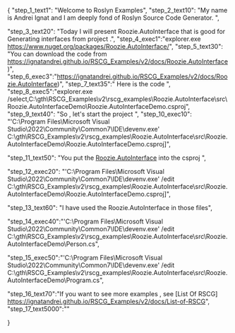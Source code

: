 {
    "step_1_text1": "Welcome to Roslyn Examples",
    "step_2_text10": "My name is Andrei Ignat and I am deeply fond of Roslyn Source Code Generator. ",

"step_3_text20": "Today I will present Roozie.AutoInterface  that is good for Generating interfaces from project .",
"step_4_exec1":"explorer.exe https://www.nuget.org/packages/Roozie.AutoInterface/",
"step_5_text30": "You can download the code from https://ignatandrei.github.io/RSCG_Examples/v2/docs/Roozie.AutoInterface)",
"step_6_exec3":"https://ignatandrei.github.io/RSCG_Examples/v2/docs/Roozie.AutoInterface)",
"step_7_text35":" Here is the code ",
"step_8_exec5":"explorer.exe /select,C:\\gth\\RSCG_Examples\\v2\\rscg_examples\\Roozie.AutoInterface\\src\\Roozie.AutoInterfaceDemo\\Roozie.AutoInterfaceDemo.csproj",
"step_9_text40": "So , let's start the project ",
"step_10_exec10": "'C:\\Program Files\\Microsoft Visual Studio\\2022\\Community\\Common7\\IDE\\devenv.exe' C:\\gth\\RSCG_Examples\\v2\\rscg_examples\\Roozie.AutoInterface\\src\\Roozie.AutoInterfaceDemo\\Roozie.AutoInterfaceDemo.csproj]",

"step_11_text50": "You put the  [Roozie.AutoInterface](https://www.nuget.org/packages/Roozie.AutoInterface/) into the csproj ",

"step_12_exec20": "'C:\\Program Files\\Microsoft Visual Studio\\2022\\Community\\Common7\\IDE\\devenv.exe' /edit C:\\gth\\RSCG_Examples\\v2\\rscg_examples\\Roozie.AutoInterface\\src\\Roozie.AutoInterfaceDemo\\Roozie.AutoInterfaceDemo.csproj]",

"step_13_text60": "I have used the Roozie.AutoInterface in those files",


"step_14_exec40":"'C:\\Program Files\\Microsoft Visual Studio\\2022\\Community\\Common7\\IDE\\devenv.exe' /edit C:\\gth\\RSCG_Examples\\v2\\rscg_examples\\Roozie.AutoInterface\\src\\Roozie.AutoInterfaceDemo\\Person.cs",

"step_15_exec50":"'C:\\Program Files\\Microsoft Visual Studio\\2022\\Community\\Common7\\IDE\\devenv.exe' /edit C:\\gth\\RSCG_Examples\\v2\\rscg_examples\\Roozie.AutoInterface\\src\\Roozie.AutoInterfaceDemo\\Program.cs",

"step_16_text70":"If you want to see more examples , see  [List Of RSCG] https://ignatandrei.github.io/RSCG_Examples/v2/docs/List-of-RSCG",
"step_17_text5000":""

}